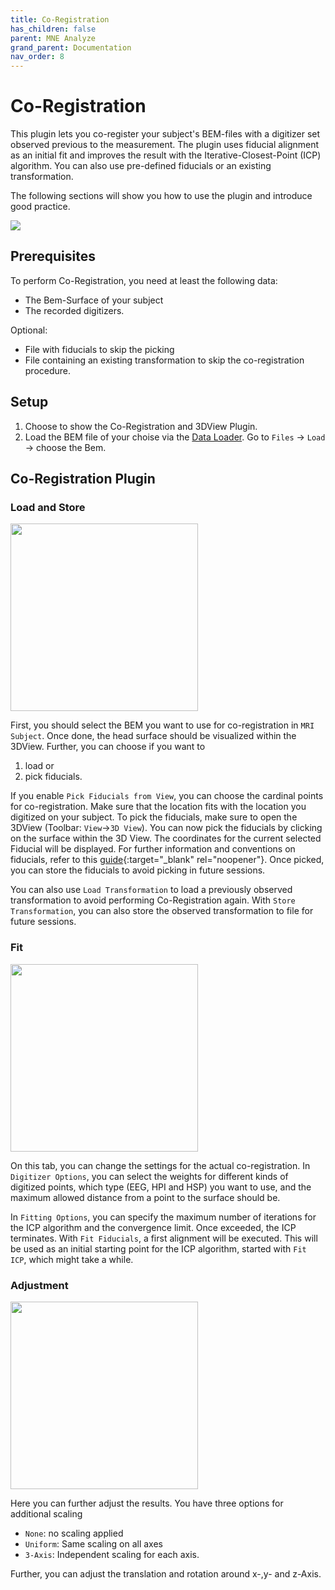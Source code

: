 ```yaml
---
title: Co-Registration
has_children: false
parent: MNE Analyze
grand_parent: Documentation
nav_order: 8
---
```

# Co-Registration

This plugin lets you co-register your subject's BEM-files with a digitizer set observed previous to the measurement. The plugin uses fiducial alignment as an initial fit and improves the result with the Iterative-Closest-Point (ICP) algorithm. You can also use pre-defined fiducials or an existing transformation. 

The following sections will show you how to use the plugin and introduce good practice. 

![](../../images/analyze/mne_an_coreg.png)

## Prerequisites

To perform Co-Registration, you need at least the following data:

- The Bem-Surface of your subject
- The recorded digitizers.

Optional:

- File with fiducials to skip the picking
- File containing an existing transformation to skip the co-registration procedure.

## Setup

1. Choose to show the Co-Registration and 3DView Plugin.
2. Load the BEM file of your choise via the [Data Loader](analyze_datamanager.md). Go to `Files` -> `Load` -> choose the Bem.

## Co-Registration Plugin

### Load and Store
<img src="../../images/analyze/mne_an_coreg_load.png" width="300" height="auto">

First, you should select the BEM you want to use for co-registration in `MRI Subject`. Once done, the head surface should be visualized within the 3DView. Further, you can choose if you want to

1. load or
2. pick fiducials.

If you enable `Pick Fiducials from View`, you can choose the cardinal points for co-registration. Make sure that the location fits with the location you digitized on your subject. To pick the fiducials, make sure to open the 3DView (Toolbar: `View`->`3D View`). You can now pick the fiducials by clicking on the surface within the 3D View. The coordinates for the current selected Fiducial will be displayed. For further information and conventions on fiducials, refer to this [guide](https://neuroimage.usc.edu/brainstorm/CoordinateSystems?highlight=%28auricular%29){:target="_blank" rel="noopener"}. Once picked, you can store the fiducials to avoid picking in future sessions.

You can also use `Load Transformation` to load a previously observed transformation to avoid performing Co-Registration again. With `Store Transformation`, you can also store the observed transformation to file for future sessions.

### Fit
<img src="../../images/analyze/mne_an_coreg_fit.png" width="300" height="auto">

On this tab, you can change the settings for the actual co-registration. In `Digitizer Options`, you can select the weights for different kinds of digitized points, which type (EEG, HPI and HSP) you want to use, and the maximum allowed distance from a point to the surface should be. 

In `Fitting Options`, you can specify the maximum number of iterations for the ICP algorithm and the convergence limit. Once exceeded, the ICP terminates. With `Fit Fiducials`, a first alignment will be executed. This will be used as an initial starting point for the ICP algorithm, started with `Fit ICP`, which might take a while. 

### Adjustment

<img src="../../images/analyze/mne_an_coreg_adjust.png" width="300" height="auto">

Here you can further adjust the results. You have three options for additional scaling

- `None`: no scaling applied
- `Uniform`: Same scaling on all axes
- `3-Axis`: Independent scaling for each axis.

Further, you can adjust the translation and rotation around x-,y- and z-Axis. 
